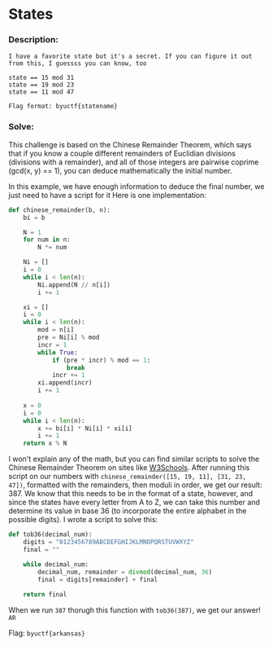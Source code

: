 # States

### Description:

```
I have a favorite state but it's a secret. If you can figure it out from this, I guessss you can know, too

state == 15 mod 31
state == 19 mod 23
state == 11 mod 47

Flag format: byuctf{statename}
```

### Solve:

This challenge is based on the Chinese Remainder Theorem, which says that if you know a couple different remainders of Euclidian divisions (divisions with a remainder), and all of those integers are pairwise coprime (gcd(x, y) == 1), you can deduce mathematically the initial number.

In this example, we have enough information to deduce the final number, we just need to have a script for it
Here is one implementation:

```python
def chinese_remainder(b, n): 
    bi = b

    N = 1
    for num in n:
        N *= num

    Ni = []
    i = 0
    while i < len(n):
        Ni.append(N // n[i])
        i += 1

    xi = []
    i = 0
    while i < len(n):
        mod = n[i]
        pre = Ni[i] % mod
        incr = 1
        while True:
            if (pre * incr) % mod == 1:
                break
            incr += 1
        xi.append(incr)
        i += 1
    
    x = 0
    i = 0
    while i < len(n):
        x += bi[i] * Ni[i] * xi[i]
        i += 1
    return x % N
```

I won't explain any of the math, but you can find similar scripts to solve the Chinese Remainder Theorem on sites like [W3Schools](https://www.geeksforgeeks.org/implementation-of-chinese-remainder-theorem-inverse-modulo-based-implementation/). After running this script on our numbers with `chinese_remainder([15, 19, 11], [31, 23, 47])`, formatted with the remainders, then moduli in order, we get our result: 387. We know that this needs to be in the format of a state, however, and since the states have every letter from A to Z, we can take this number and determine its value in base 36 (to incorporate the entire alphabet in the possible digits). I wrote a script to solve this:

```python
def tob36(decimal_num):
    digits = "0123456789ABCDEFGHIJKLMNOPQRSTUVWXYZ"
    final = ""

    while decimal_num:
        decimal_num, remainder = divmod(decimal_num, 36)
        final = digits[remainder] + final
    
    return final
```

When we run `387` thorugh this function with `tob36(387)`, we get our answer! `AR`

Flag: `byuctf{arkansas}`